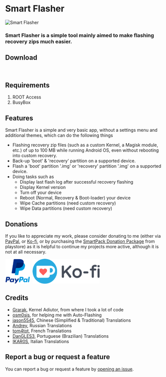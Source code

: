 # Smart Flasher

![Smart Flasher](https://github.com/SmartPack/SmartFlasher/blob/master/app/src/main/res/mipmap-xxxhdpi/ic_launcher.png?raw=true)

### Smart Flasher is a simple tool mainly aimed to make flashing recovery zips much easier.

## Download
[<img src="https://play.google.com/intl/en_us/badges/images/generic/en-play-badge.png"
     alt=""
     height="80">](https://play.google.com/store/apps/details?id=com.smartpack.smartflasher)
[<img src="https://i.ibb.co/q0mdc4Z/get-it-on-github.png"
     alt=""
     height="80">](https://github.com/SmartPack/SmartFlasher/blob/master/release/com.smartpack.smartflasher.apk?raw=true)

## Requirements
1. ROOT Access
2. BusyBox

## Features
Smart Flasher is a simple and very basic app, without a settings menu and additional themes, which can do the following things
* Flashing recovery zip files (such as a custom Kernel, a Magisk module, etc.) of up to 100 MB while running Android OS, even without rebooting into custom recovery.
* Back-up 'boot' & 'recovery' partition on a supported device.
* Flash a 'boot' partition '.img' or 'recovery' partition '.img' on a supported device.
* Doing tasks such as
  * Display last flash log after successful recovery flashing
  * Display Kernel version
  * Turn off your device
  * Reboot (Normal, Recovery & Boot-loader) your device
  * Wipe Cache partitions (need custom recovery)
  * Wipe Data partitions (need custom recovery)

## Donations
If you like to appreciate my work, please consider donating to me (either via [PayPal](https://www.paypal.me/sunilpaulmathew/), or [Ko-fi](https://ko-fi.com/sunilpaulmathew/), or by purchasing the [SmartPack Donation Package](https://play.google.com/store/apps/details?id=com.smartpack.donate) from playstore) as it is helpful to continue my projects more active, although it is not at all necessary.

[<img src="https://raw.githubusercontent.com/SmartPack/SmartPack.github.io/master/asset/pic005.png"
     alt=""
     height="80">](https://www.paypal.me/sunilpaulmathew/)
[<img src="https://play.google.com/intl/en_us/badges/images/generic/en-play-badge.png"
     alt=""
     height="80">](https://play.google.com/store/apps/details?id=com.smartpack.donate)
[<img src="https://raw.githubusercontent.com/SmartPack/SmartPack.github.io/master/asset/pic010.png"
     alt=""
     height="80">](https://ko-fi.com/sunilpaulmathew/)

## Credits
* [Grarak](https://github.com/Grarak/), Kernel Adiutor, from where I took a lot of code
* [osm0sis](https://github.com/osm0sis/), for helping me with Auto-Flashing
* [jason5545](https://github.com/jason5545/), Chinese (Simplified & Traditional) Translations
* [Andrey](https://github.com/andrey167/), Russian Translations
* [tom4tot](https://github.com/tom4tot/), French Translations
* [DanGLES3](https://github.com/DanGLES3/), Portuguese (Brazilian) Translations
* [IKAR0S](https://github.com/IKAR0S/), Italian Translations

## Report a bug or request a feature

You can report a bug or request a feature by [opening an issue](https://github.com/SmartPack/SmartFlasher/issues/new).
